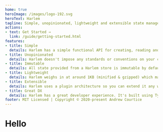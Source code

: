 ```yaml
---
home: true
heroImage: /images/logo-192.svg
heroText: Harlem
tagline: Simple, unopinionated, lightweight and extensible state management for Vue 3
actions:
- text: Get Started →
  link: /guide/getting-started.html
features:
- title: Simple
  details: Harlem has a simple functional API for creating, reading and mutating state. At it's heart, Harlem just uses Vue reactive objects and computeds which means if you know how to use Vue, you'll know how to use Harlem.
- title: Unopinionated
  details: Harlem doesn't impose any standards or conventions on your codebase. Because of it's simple functional API you can structure your code anyway you want and Harlem will just work.
- title: Immutable
  details: All state provided from a Harlem store is immutable by default. The only write access to state is through mutations. This ensures all updates to your store are tracable, thereby reducing the amount of bugs produced by code unpredictably mutating state.
- title: Lightweight
  details: Harlem weighs in at around 1KB (minified & gzipped) which makes it the perfect solution for codebases of all sizes. Harlem is also designed to be tree-shakable - unused stores, getters, or mutations will be removed from your code at build time (provided you are using a build tool that supports tree-shaking). It's also worth noting that Harlem has **zero** dependencies (apart from Vue obviously).
- title: Extensible
  details: Harlem uses a plugin architecture so you can extend it any way you want. Some of the official plugins include Vue devtools integration, local/session storage sync, and transactions for rolling back multiple mutations when write errors occur.
- title: Great DX
  details: Harlem has a great developer experience. It's built using TypeScript so all of your state, getters, and mutations are strongly typed. Harlem also has devtools integration so you can explore your stores and see mutation events on the timeline in realtime.
footer: MIT Licensed | Copyright © 2020-present Andrew Courtice
---
```


# Hello